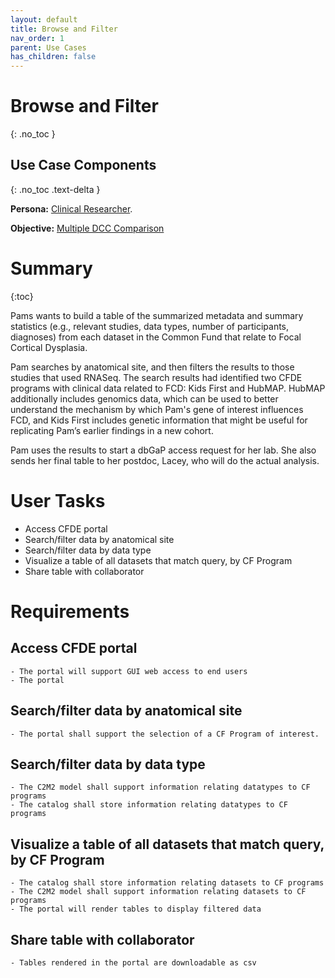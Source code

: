 ```yaml
---
layout: default
title: Browse and Filter
nav_order: 1
parent: Use Cases
has_children: false
---
```

# Browse and Filter
{: .no_toc }

## Use Case Components
{: .no_toc .text-delta }


**Persona:** [Clinical Researcher](../personas/clinical-researcher).

**Objective:** [Multiple DCC Comparison](../objectives/multi-dcc-comparison)

#  Summary
 {:toc}

Pams wants to build a table of the summarized metadata and summary statistics (e.g., relevant studies, data types, number of participants, diagnoses) from each dataset
in the Common Fund that relate to Focal Cortical Dysplasia.

Pam searches by anatomical site, and then filters the results to those studies that used
RNASeq. The search results had identified two CFDE programs with clinical data
related to FCD: Kids First and HubMAP. HubMAP additionally includes genomics data,
which can be used to better understand the mechanism by which Pam's gene of
interest influences FCD, and Kids First includes genetic information that might
be useful for replicating Pam’s earlier findings in a new cohort.

Pam uses the results to start a dbGaP access request for her lab. She also sends
her final table to her postdoc, Lacey, who will do the actual analysis.

#  User Tasks
-   Access CFDE portal
-   Search/filter data by anatomical site
-   Search/filter data by data type
-   Visualize a table of all datasets that match query, by CF Program
-   Share table with collaborator

#  Requirements

## Access CFDE portal
    - The portal will support GUI web access to end users
    - The portal
## Search/filter data by anatomical site
    - The portal shall support the selection of a CF Program of interest.
## Search/filter data by data type
    - The C2M2 model shall support information relating datatypes to CF programs
    - The catalog shall store information relating datatypes to CF programs
## Visualize a table of all datasets that match query, by CF Program
    - The catalog shall store information relating datasets to CF programs
    - The C2M2 model shall support information relating datasets to CF programs
    - The portal will render tables to display filtered data
## Share table with collaborator
    - Tables rendered in the portal are downloadable as csv
